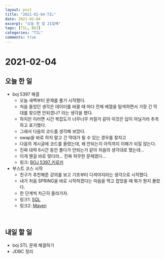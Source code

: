 ```yaml
---
layout: post
title: "2021-02-04-TIL"
date: 2021-02-04
excerpt: "오늘 한 일 21일째"
tags: [TIL, BOJ]
categories: "TIL"
comments: true
---
```


# 2021-02-04

## 오늘 한 일    
- boj 5397 해결
    - 오늘 새벽부터 문제를 풀기 시작했다.
    - 처음 들었던 생각은 데이터를 바꿀 때 마다 전체 배열을 탐색하면서 가장 긴 막대를 찾으면 안되겠나? 라는 생각을 했다.
    - 하지만 이러면 시간 복잡도가 너무너무 커질거 같아 이것은 답이 아닐거라 추측하고 포기했다.
    - 그래서 다음의 코드를 생각해 보았다.
    - swap을 바로 하지 말고 긴 막대가 될 수 있는 경우를 찾자고
    - 다음의 게시글에 코드를 올렸는데, 왜 안되는지 아직까지 이해가 되질 않는다.
    - 진짜 대략 6시간 동안 풀다가 안되는거 같아 처음의 생각대로 했는데...
    - 이게 웬걸 바로 맞더라... 진짜 허무한 문제였다...
    - 링크: [BOJ 5397_키로커](https://l-zzu-h.tistory.com/entry/BOJ-5397%ED%82%A4%EB%A1%9C%EC%BB%A4)
- 부스트 코스 시작
    - 친구가 추천해준 강의를 보고 기초부터 다져야지라는 생각으로 시작했다.
    - 내가 처음 SPRING을 바로 시작하겠다는 마음을 먹고 잡았을 때 뭐가 뭔지 몰랐다.
    - 한 단계씩 차근히 올라가자.
    - 링크1: [SQL](https://l-zzu-h.tistory.com/entry/SQL)
    - 링크2: [Maven](https://l-zzu-h.tistory.com/entry/Maven)

<br>

## 내일 할 일
- boj STL 문제 해결하기
- JDBC 정리